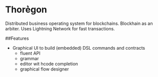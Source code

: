 # Thore͛gon
Distributed business operating system for blockchains.
Blockhain as an arbiter. Uses Lightning Network for fast transactions.

##Features

* Graphical UI to build (embedded) DSL commands and contracts
    * fluent API
    * grammar
    * editor wit hcode completion
    * graphical flow designer
   